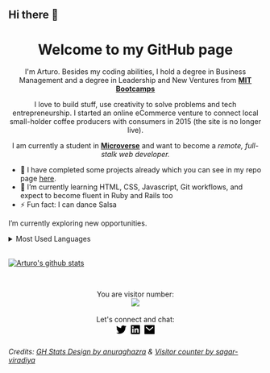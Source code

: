 ## Hi there 👋

<h1 align="center">Welcome to my GitHub page</h1>

<div align="center">
  I'm Arturo. Besides my coding abilities, I hold a degree in Business Management and a degree in Leadership and New Ventures from <strong><a           href="https://bootcamps.mit.edu/">MIT Bootcamps</a></strong>

  I love to build stuff, use creativity to solve problems and tech entrepreneurship. I started an online eCommerce venture to connect local small-holder coffee producers with consumers in 2015 (the site is no longer live).

  I am currently a student in <a href="https://www.microverse.org/"><strong>Microverse</strong></a> and want to become a <em>remote, full-stalk web developer.</em>
</div>

- 🔭 I have completed some projects already which you can see in my repo page [here](https://github.com/StarSheriff2?tab=repositories).
- 🌱 I’m currently learning HTML, CSS, Javascript, Git workflows, and expect to become fluent in Ruby and Rails too
- ⚡ Fun fact: I can dance Salsa

I’m currently exploring new opportunities.

<details><summary>Most Used Languages</summary>[![Top Langs](https://github-readme-stats.vercel.app/api/top-langs/?username=StarSheriff2&layout=compact)](https://github.com/anuraghazra/github-readme-stats)</details>

<br>

[![Arturo's github stats](https://github-readme-stats.vercel.app/api?username=StarSheriff2&count_private=true&show_icons=true&theme=synthwave)](https://github.com/anuraghazra/github-readme-stats)

<br>

<p align="center"> 
  You are visitor number: <br>
  <img src="https://profile-counter.glitch.me/StarSheriff2/count.svg" />
</p>

<div align="center">Let's connect and chat:<br>
  <a href="https://twitter.com/Turo_83"><img src="images/twitter-fill.png"></a>&nbsp;<a href="https://www.linkedin.com/in/carlosalvarezveroy/"><img src="images/linkedin-box-fill.png"></a>&nbsp;<a href="mailto:<nowiki>arturo.coder2020@gmail.com?subject="Hi"><img src="images/mail-fill.png"></a></div>

###### Credits: [GH Stats Design by anuraghazra](https://github.com/anuraghazra) & [Visitor counter by sagar-viradiya](https://github.com/sagar-viradiya)
